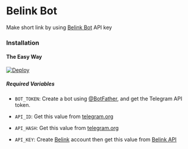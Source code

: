# Belink Bot
Make short link by using [Belink Bot](http://belink.co.za/) API key
### Installation

#### The Easy Way

[![Deploy](https://www.herokucdn.com/deploy/button.svg)](https://dashboard.heroku.com/new?button-url=https%3A%2F%2Fgithub.com%2FBelink-co-za%2FBelink.co.za-Bot&template=https%3A%2F%2Fgithub.com%2FBelink-co-za%2FBelink.co.za-Bot)

##### Required Variables

* `BOT_TOKEN`: Create a bot using [@BotFather](https://telegram.dog/BotFather), and get the Telegram API token.

* `API_ID`: Get this value from [telegram.org](https://my.telegram.org/apps)
* `API_HASH`: Get this value from [telegram.org](https://my.telegram.org/apps)
* `API_KEY`: Create [Belink](http://belink.co.za/) account then get this value from [Belink API](http://belink.co.za/member/tools/api)
